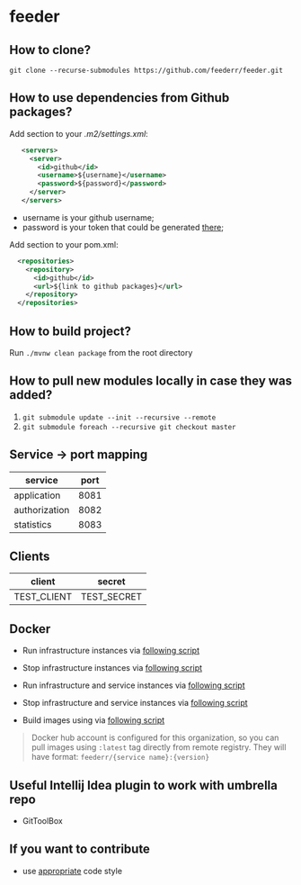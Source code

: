# feeder

## How to clone?
`git clone --recurse-submodules https://github.com/feederr/feeder.git` 

## How to use dependencies from Github packages?
Add section to your _.m2/settings.xml_:
```xml
   <servers>
     <server>
       <id>github</id>
       <username>${username}</username>
       <password>${password}</password>
     </server>
   </servers>
```
* username is your github username;
* password is your token that could be generated [there](https://github.com/settings/tokens);

Add section to your pom.xml:

```xml
  <repositories>
    <repository>
      <id>github</id>
      <url>${link to github packages}</url>
    </repository>
  </repositories>
```

## How to build project?

Run `./mvnw clean package` from the root directory

## How to pull new modules locally in case they was added?

1. `git submodule update --init --recursive --remote`
2. `git submodule foreach --recursive git checkout master`

## Service -> port mapping

| service       | port |
|---------------|------|
| application   | 8081 |
| authorization | 8082 |
| statistics    | 8083 |

## Clients

| client      | secret      |
|-------------|-------------|
| TEST_CLIENT | TEST_SECRET |

## Docker

* Run infrastructure instances via [following script](https://github.com/feederr/feeder-devtools/blob/master/run/run-infra.sh) 

* Stop infrastructure instances via [following script](https://github.com/feederr/feeder-devtools/blob/master/kill/kill-infa.sh) 

* Run infrastructure and service instances via [following script](https://github.com/feederr/feeder-devtools/blob/master/run/run-all.sh)

* Stop infrastructure and service instances via [following script](https://github.com/feederr/feeder-devtools/blob/master/kill/kill-all.sh)

* Build images using via [following script](https://github.com/feederr/feeder-devtools/blob/master/rebuild-all.sh)

> Docker hub account is configured for this organization, so you can pull images using `:latest` tag directly from remote registry. 
> They will have format: `feederr/{service name}:{version}`

## Useful Intellij Idea plugin to work with umbrella repo

* GitToolBox

## If you want to contribute
* use [appropriate](https://github.com/feederr/feeder/blob/master/google-code-style.xml) code style
